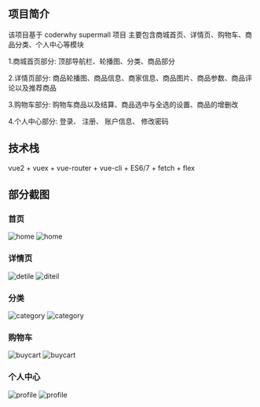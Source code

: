 ## 项目简介
该项目基于 coderwhy supermall 项目
主要包含商城首页、详情页、购物车、商品分类、个人中心等模块

1.商城首页部分: 顶部导航栏、轮播图、分类、商品部分

2.详情页部分: 商品轮播图、商品信息、商家信息、商品图片、商品参数、商品评论以及推荐商品

3.购物车部分: 购物车商品以及结算、商品选中与全选的设置、商品的增删改

4.个人中心部分: 登录、 注册、 账户信息、 修改密码

## 技术栈
vue2 + vuex + vue-router + vue-cli + ES6/7 + fetch + flex

## 部分截图
### 首页
![home](https://user-images.githubusercontent.com/62799783/124255727-12df5600-db5d-11eb-9932-c829efbcb1f3.png)
![home](https://user-images.githubusercontent.com/62799783/124255733-1377ec80-db5d-11eb-80de-e2446673ebb9.gif)
### 详情页
![detile](https://user-images.githubusercontent.com/62799783/124255760-1d015480-db5d-11eb-8e11-934f5a4cee0d.png)
![diteil](https://user-images.githubusercontent.com/62799783/124255771-1ffc4500-db5d-11eb-92f2-dac837bd789d.gif)
### 分类
![category](https://user-images.githubusercontent.com/62799783/124255803-27bbe980-db5d-11eb-93b6-e2e3843e26cd.png)
![category](https://user-images.githubusercontent.com/62799783/124255812-2985ad00-db5d-11eb-8d27-8c5f65d1c83d.gif)
### 购物车
![buycart](https://user-images.githubusercontent.com/62799783/124255827-2db1ca80-db5d-11eb-84ba-b0c2e1510d37.png)
![buycart](https://user-images.githubusercontent.com/62799783/124255840-30142480-db5d-11eb-865b-6f17c6409129.gif)
### 个人中心
![profile](https://user-images.githubusercontent.com/62799783/124255862-373b3280-db5d-11eb-8e14-1427336df674.png)
![profile](https://user-images.githubusercontent.com/62799783/124255865-386c5f80-db5d-11eb-9b7f-0fa66f12bf4c.gif)
